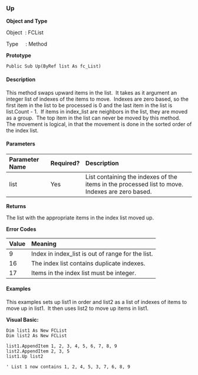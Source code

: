 ### Up


**Object and Type**

Object  : FCList

Type     : Method

**Prototype**

```
Public Sub Up(ByRef list As fc_List)
```

#### Description

This method swaps upward items in the list.  It takes as it argument an integer list of indexes of the items to move.  Indexes are zero based, so the first item in the list to be processed is 0 and the last item in the list is list.Count - 1.  If items in index_list are neighbors in the list, they are moved as a group.  The top item in the list can never be moved by this method.  The movement is logical, in that the movement is done in the sorted order of the index list.

#### Parameters

| Parameter Name | Required? | Description |
|:--- |:--- |:--- |
| list | Yes | List containing the indexes of the items in the processed list to move. Indexes are zero based. |

**Returns**

The list with the appropriate items in the index list moved up.

**Error Codes**

| Value | Meaning |
|:--- |:--- |
| 9 | Index in index_list is out of range for the list. |
| 16 | The index list contains duplicate indexes. |
| 17 | Items in the index list must be integer. |

#### Examples

This examples sets up list1 in order and list2 as a list of indexes of items to move up in list1.  It then uses list2 to move up items in list1.

**Visual Basic:**

```
Dim list1 As New FCList
Dim list2 As New FCList

list1.AppendItem 1, 2, 3, 4, 5, 6, 7, 8, 9
list2.AppendItem 2, 3, 5
list1.Up list2

' List 1 now contains 1, 2, 4, 5, 3, 7, 6, 8, 9
```